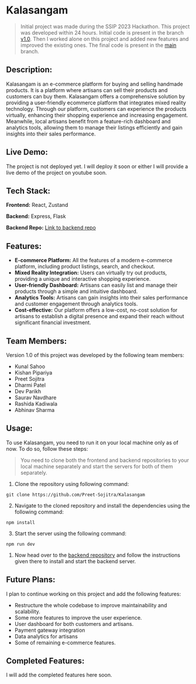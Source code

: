 # Kalasangam

> Initial project was made during the SSIP 2023 Hackathon. This project was developed within 24 hours. Initial code is present in the branch [v1.0](https://github.com/Preet-Sojitra/Kalasangam/tree/v1.0). Then I worked alone on this project and added new features and improved the existing ones. The final code is present in the [main](https://github.com/Preet-Sojitra/Kalasangam) branch.

## Description:

Kalasangam is an e-commerce platform for buying and selling handmade products. It is a platform where artisans can sell their products and customers can buy them. Kalasangam offers a comprehensive solution by providing a user-friendly ecommerce platform that integrates mixed reality technology. Through our platform, customers can experience the products virtually, enhancing their shopping experience and increasing engagement. Meanwhile, local artisans benefit from a feature-rich dashboard and analytics tools, allowing them to manage their listings efficiently and gain insights into their sales performance.

## Live Demo:

The project is not deployed yet. I will deploy it soon or either I will provide a live demo of the project on youtube soon.
<!-- You can view a live demo of the project on [youtube](https://youtu.be/d3sqFWYGBTk?si=LiZHsLfnqdwJ4NRj). -->

## Tech Stack:

**Frontend:** React, Zustand

**Backend:** Express, Flask


**Backend Repo:** [Link to backend repo](https://github.com/Preet-Sojitra/kalasangam-backend)

## Features:

- **E-commerce Platform:** All the features of a modern e-commerce platform, including product listings, search, and checkout.
- **Mixed Reality Integration:** Users can virtually try out products, providing a unique and interactive shopping experience.
- **User-friendly Dashboard:** Artisans can easily list and manage their products through a simple and intuitive dashboard.
- **Analytics Tools:** Artisans can gain insights into their sales performance and customer engagement through analytics tools.
- **Cost-effective:** Our platform offers a low-cost, no-cost solution for artisans to establish a digital presence and expand their reach without significant financial investment.

## Team Members:

Version 1.0 of this project was developed by the following team members:

- Kunal Sahoo
- Kishan Pipariya
- Preet Sojitra
- Dharmi Patel
- Dev Parikh
- Saurav Navdhare
- Rashida Kadiwala
- Abhinav Sharma

## Usage:

To use Kalasangam, you need to run it on your local machine only as of now. To do so, follow these steps:

> You need to clone both the frontend and backend repositories to your local machine separately and start the servers for both of them separately.

1. Clone the repository using following command:

```
git clone https://github.com/Preet-Sojitra/Kalasangam
```

2. Navigate to the cloned repository and install the dependencies using the following command:

```
npm install
```

3. Start the server using the following command:

```
npm run dev
```

1. Now head over to the [backend repository](https://github.com/Preet-Sojitra/Kalasangam) and follow the instructions given there to install and start the backend server.

## Future Plans:

I plan to continue working on this project and add the following features:
- Restructure the whole codebase to improve maintainability and scalability.
- Some more features to improve the user experience.
- User dashboard for both customers and artisans.
- Payment gateway integration
- Data analytics for artisans
- Some of remaining e-commerce features.

## Completed Features:

I will add the completed features here soon.
